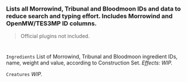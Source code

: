 ### Lists all Morrowind, Tribunal and Bloodmoon IDs and data to reduce search and typing effort. Includes Morrowind and OpenMW/TES3MP ID columns.
> Official plugins not included.
#

```Ingredients``` List of Morrowind, Tribunal and Bloodmoon ingredient IDs, name, weight and value, according to Construction Set. *Effects: WIP.*

```Creatures``` *WIP.*
